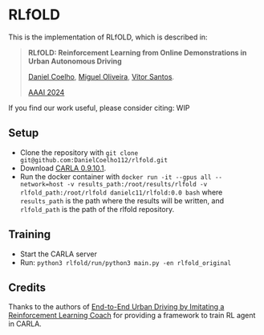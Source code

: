 # RLfOLD
This is the implementation of RLfOLD, which is described in:

> **RLfOLD: Reinforcement Learning from Online Demonstrations in Urban Autonomous Driving**
>
> [Daniel Coelho](https://github.com/DanielCoelho112), 
[Miguel Oliveira](https://github.com/miguelriemoliveira),
[Vítor Santos](https://github.com/vitoruapt).
>
> [AAAI 2024](https://aaai.org/aaai-conference/)<br/>

If you find our work useful, please consider citing: WIP
<!-- ```bibtex
@inproceedings{mile2022,
  title     = {Model-Based Imitation Learning for Urban Driving},
  author    = {Anthony Hu and Gianluca Corrado and Nicolas Griffiths and Zak Murez and Corina Gurau
   and Hudson Yeo and Alex Kendall and Roberto Cipolla and Jamie Shotton},
  booktitle = {Advances in Neural Information Processing Systems ({NeurIPS})},
  year = {2022}
} -->

## Setup
- Clone the repository with `git clone git@github.com:DanielCoelho112/rlfold.git`
- Download [CARLA 0.9.10.1](https://github.com/carla-simulator/carla/releases/tag/0.9.10.1).
- Run the docker container with `docker run -it --gpus all --network=host -v results_path:/root/results/rlfold -v rlfold_path:/root/rlfold danielc11/rlfold:0.0 bash`
where `results_path` is the path where the results will be written, and `rlfold_path` is the path of the rlfold repository.


## Training
- Start the CARLA server
- Run: `python3 rlfold/run/python3 main.py -en rlfold_original`


## Credits
Thanks to the authors of [End-to-End Urban Driving by Imitating a Reinforcement Learning Coach](https://github.com/zhejz/carla-roach)
for providing a framework to train RL agent in CARLA.

